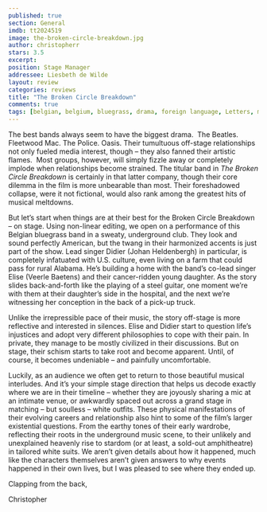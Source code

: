```yaml
---
published: true
section: General
imdb: tt2024519
image: the-broken-circle-breakdown.jpg
author: christopherr
stars: 3.5
excerpt: 
position: Stage Manager
addressee: Liesbeth de Wilde
layout: review
categories: reviews
title: "The Broken Circle Breakdown"
comments: true
tags: [belgian, belgium, bluegrass, drama, foreign language, Letters, music, Oscars 2014]
---
```

<p>The best bands always seem to have the biggest drama.&nbsp; The Beatles. Fleetwood Mac. The Police. Oasis. Their tumultuous off-stage relationships not only fueled media interest, though &ndash; they also fanned their artistic flames.&nbsp; Most groups, however, will simply fizzle away or completely implode when relationships become strained. The titular band in <em>The</em> <em>Broken Circle Breakdown</em> is certainly in that latter company, though their core dilemma in the film is more unbearable than most. Their foreshadowed collapse, were it not fictional, would also rank among the greatest hits of musical meltdowns.</p>
<p>But let&rsquo;s start when things are at their best for the Broken Circle Breakdown &ndash; on stage. Using non-linear editing, we open on a performance of this Belgian bluegrass band in a sweaty, underground club. They look and sound perfectly American, but the twang in their harmonized accents is just part of the show. Lead singer Didier (Johan Heldenbergh) in particular, is completely infatuated with U.S. culture, even living on a farm that could pass for rural Alabama. He&rsquo;s building a home with the band&rsquo;s co-lead singer Elise (Veerle Baetens) and their cancer-ridden young daughter. As the story slides back-and-forth like the playing of a steel guitar, one moment we&rsquo;re with them at their daughter&rsquo;s side in the hospital, and the next we&rsquo;re witnessing her conception in the back of a pick-up truck.</p>
<p>Unlike the irrepressible pace of their music, the story off-stage is more reflective and interested in silences. Elise and Didier start to question life&rsquo;s injustices and adopt very different philosophies to cope with their pain. In private, they manage to be mostly civilized in their discussions. But on stage, their schism starts to take root and become apparent. Until, of course, it becomes undeniable &ndash; and painfully uncomfortable.</p>
<p>Luckily, as an audience we often get to return to those beautiful musical interludes. And it&rsquo;s your simple stage direction that helps us decode exactly where we are in their timeline &ndash; whether they are joyously sharing a mic at an intimate venue, or awkwardly spaced out across a grand stage in matching &ndash; but soulless &ndash; white outfits. These physical manifestations of their evolving careers and relationship also hint to some of the film&rsquo;s larger existential questions. From the earthy tones of their early wardrobe, reflecting their roots in the underground music scene, to their unlikely and unexplained heavenly rise to stardom (or at least, a sold-out amphitheatre) in tailored white suits. We aren&rsquo;t given details about how it happened, much like the characters themselves aren&rsquo;t given answers to why events happened in their own lives, but I was pleased to see where they ended up.</p>
<p>Clapping from the back,</p>
<p>Christopher</p>
